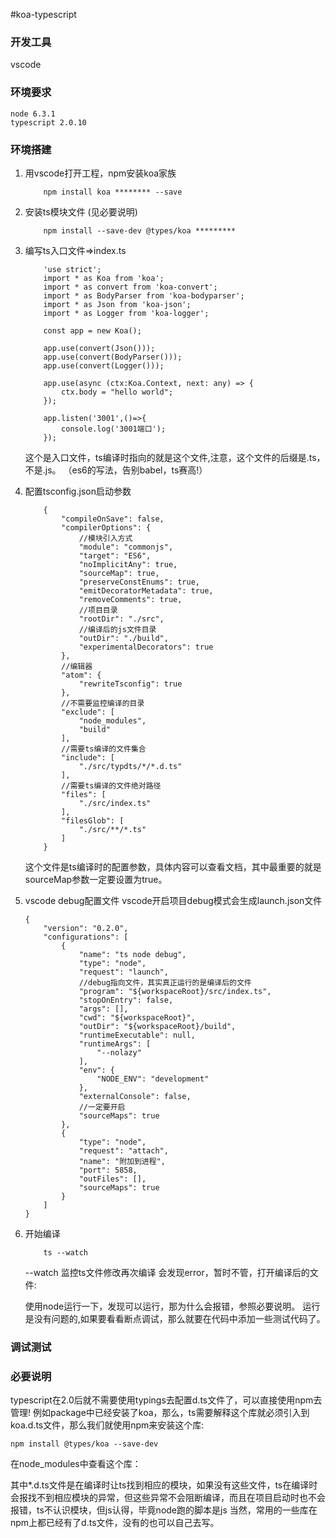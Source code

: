 #koa-typescript

### 开发工具
vscode

### 环境要求
```
node 6.3.1
typescript 2.0.10
```

### 环境搭建
1. 用vscode打开工程，npm安装koa家族 

	```
		npm install koa ******** --save
	```

2. 安装ts模块文件 (见必要说明)

	```
		npm install --save-dev @types/koa *********
	```

3. 编写ts入口文件=>index.ts
	
	```
		'use strict';
		import * as Koa from 'koa';
		import * as convert from 'koa-convert';
		import * as BodyParser from 'koa-bodyparser';
		import * as Json from 'koa-json';
		import * as Logger from 'koa-logger';

		const app = new Koa();

		app.use(convert(Json()));
		app.use(convert(BodyParser()));
		app.use(convert(Logger()));
		
		app.use(async (ctx:Koa.Context, next: any) => {
			ctx.body = "hello world";
		});

		app.listen('3001',()=>{
			console.log('3001端口');
		});

	```
	这个是入口文件，ts编译时指向的就是这个文件,注意，这个文件的后缀是.ts，不是.js。
	（es6的写法，告别babel，ts赛高!）


4. 配置tsconfig.json启动参数

	```
		{
		    "compileOnSave": false,
		    "compilerOptions": {
		    	//模块引入方式
		        "module": "commonjs",
		        "target": "ES6",
		        "noImplicitAny": true,
		        "sourceMap": true,
		        "preserveConstEnums": true,
		        "emitDecoratorMetadata": true,
		        "removeComments": true,
		        //项目目录
		        "rootDir": "./src",
		        //编译后的js文件目录
		        "outDir": "./build",
		        "experimentalDecorators": true
		    },
		    //编辑器
		    "atom": {
		        "rewriteTsconfig": true
		    },
		    //不需要监控编译的目录
		    "exclude": [
		        "node_modules",
		        "build"
		    ],
		    //需要ts编译的文件集合
		    "include": [
		        "./src/typdts/*/*.d.ts"
		    ],
		    //需要ts编译的文件绝对路径
		    "files": [
		        "./src/index.ts"
		    ],
		    "filesGlob": [
		        "./src/**/*.ts"
		    ]
		}
	```

	这个文件是ts编译时的配置参数，具体内容可以查看文档，其中最重要的就是sourceMap参数一定要设置为true。

5. vscode debug配置文件
	vscode开启项目debug模式会生成launch.json文件
	
	```
	{
	    "version": "0.2.0",
	    "configurations": [
	        {
	            "name": "ts node debug",
	            "type": "node",
	            "request": "launch",
	            //debug指向文件，其实真正运行的是编译后的文件
	            "program": "${workspaceRoot}/src/index.ts",
	            "stopOnEntry": false,
	            "args": [],
	            "cwd": "${workspaceRoot}",
	            "outDir": "${workspaceRoot}/build",
	            "runtimeExecutable": null,
	            "runtimeArgs": [
	                "--nolazy"
	            ],
	            "env": {
	                "NODE_ENV": "development"
	            },
	            "externalConsole": false,
	            //一定要开启
	            "sourceMaps": true
	        },
	        {
	            "type": "node",
	            "request": "attach",
	            "name": "附加到进程",
	            "port": 5858,
	            "outFiles": [],
	            "sourceMaps": true
	        }
	    ]
	}
	```

6. 开始编译
	
	```
		ts --watch
	```
	--watch 监控ts文件修改再次编译
	会发现error，暂时不管，打开编译后的文件:

	使用node运行一下，发现可以运行，那为什么会报错，参照必要说明。
	运行是没有问题的,如果要看看断点调试，那么就要在代码中添加一些测试代码了。

### 调试测试

### 必要说明
typescript在2.0后就不需要使用typings去配置d.ts文件了，可以直接使用npm去管理!
例如package中已经安装了koa，那么，ts需要解释这个库就必须引入到koa.d.ts文件，那么我们就使用npm来安装这个库:

```
npm install @types/koa --save-dev
```
在node_modules中查看这个库：

其中*.d.ts文件是在编译时让ts找到相应的模块，如果没有这些文件，ts在编译时会报找不到相应模块的异常，但这些异常不会阻断编译，而且在项目启动时也不会报错，ts不认识模块，但js认得，毕竟node跑的脚本是js
当然，常用的一些库在npm上都已经有了d.ts文件，没有的也可以自己去写。